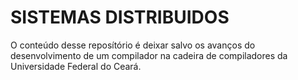 # **SISTEMAS DISTRIBUIDOS**
O conteúdo desse reposítório é deixar salvo os avanços do desenvolvimento de um compilador na cadeira de compiladores da Universidade Federal do Ceará.

